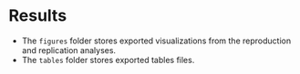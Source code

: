 # Results

- The `figures` folder stores exported visualizations from the reproduction and replication analyses.
- The `tables` folder stores exported tables files.